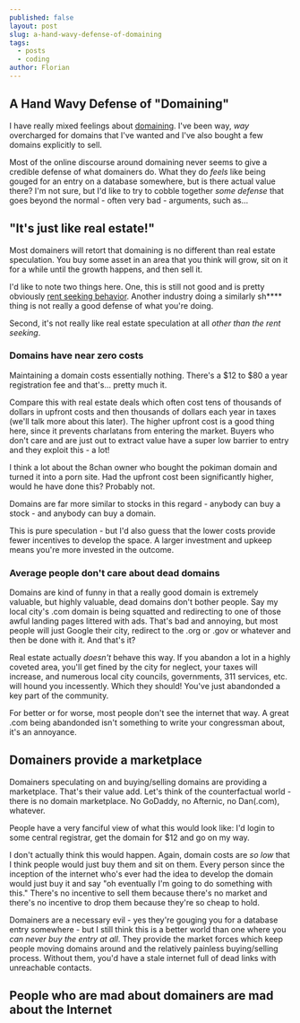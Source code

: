 ```yaml
---
published: false
layout: post
slug: a-hand-wavy-defense-of-domaining
tags:
  - posts
  - coding
author: Florian
---
```

## A Hand Wavy Defense of "Domaining"

I have really mixed feelings about [domaining](https://en.wikipedia.org/wiki/Domain_name_speculation). I've been way, _way_ overcharged for domains that I've wanted and I've also bought a few domains explicitly to sell.

Most of the online discourse around domaining never seems to give a credible defense of what domainers do. What they do _feels_ like being gouged for an entry on a database somewhere, but is there actual value there? I'm not sure, but I'd like to try to cobble together *some defense* that goes beyond the normal - often very bad - arguments, such as...

## "It's just like real estate!"

Most domainers will retort that domaining is no different than real estate speculation. You buy some asset in an area that you think will grow, sit on it for a while until the growth happens, and then sell it.

I'd like to note two things here. One, this is still not good and is pretty obviously [rent seeking behavior](https://en.wikipedia.org/wiki/Rent-seeking). Another industry doing a similarly sh**** thing is not really a good defense of what you're doing.

Second, it's not really like real estate speculation at all *other than the rent seeking*.

### Domains have near zero costs

Maintaining a domain costs essentially nothing. There's a $12 to $80 a year registration fee and that's... pretty much it.

Compare this with real estate deals which often cost tens of thousands of dollars in upfront costs and then thousands of dollars each year in taxes (we'll talk more about this later). The higher upfront cost is a good thing here, since it prevents charlatans from entering the market. Buyers who don't care and are just out to extract value have a super low barrier to entry and they exploit this - a lot!

I think a lot about the 8chan owner who bought the pokiman domain and turned it into a porn site. Had the upfront cost been significantly higher, would he have done this? Probably not.

Domains are far more similar to stocks in this regard - anybody can buy a stock - and anybody can buy a domain.

This is pure speculation - but I'd also guess that the lower costs provide fewer incentives to develop the space. A larger investment and upkeep means you're more invested in the outcome.

### Average people don't care about dead domains

Domains are kind of funny in that a really good domain is extremely valuable, but highly valuable, dead domains don't bother people. Say my local city's .com domain is being squatted and redirecting to one of those awful landing pages littered with ads. That's bad and annoying, but most people will just Google their city, redirect to the .org or .gov or whatever and then be done with it. And that's it?

Real estate actually *doesn't* behave this way. If you abandon a lot in a highly coveted area, you'll get fined by the city for neglect, your taxes will increase, and numerous local city councils, governments, 311 services, etc. will hound you incessently. Which they should! You've just abandonded a key part of the community.

For better or for worse, most people don't see the internet that way. A great .com being abandonded isn't something to write your congressman about, it's an annoyance.

## Domainers provide a marketplace

Domainers speculating on and buying/selling domains are providing a marketplace. That's their value add. Let's think of the counterfactual world - there is no domain marketplace. No GoDaddy, no Afternic, no Dan(.com), whatever. 

People have a very fanciful view of what this would look like: I'd login to some central registrar, get the domain for $12 and go on my way.

I don't actually think this would happen. Again, domain costs are *so low* that I think people would just buy them and sit on them. Every person since the inception of the internet who's ever had the idea to develop the domain would just buy it and say "oh eventually I'm going to do something with this." There's no incentive to sell them because there's no market and there's no incentive to drop them because they're so cheap to hold.

Domainers are a necessary evil - yes they're gouging you for a database entry somewhere - but I still think this is a better world than one where you *can never buy the entry at all*. They provide the market forces which keep people moving domains around and the relatively painless buying/selling process. Without them, you'd have a stale internet full of dead links with unreachable contacts.

## People who are mad about domainers are mad about the Internet























